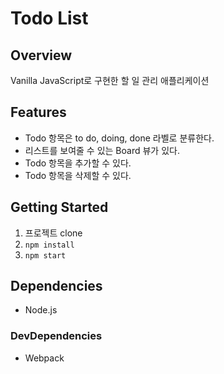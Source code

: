 # Todo List

## Overview

Vanilla JavaScript로 구현한 할 일 관리 애플리케이션

## Features

- Todo 항목은 to do, doing, done 라벨로 분류한다.
- 리스트를 보여줄 수 있는 Board 뷰가 있다.
- Todo 항목을 추가할 수 있다.
- Todo 항목을 삭제할 수 있다.

## Getting Started

1. 프로젝트 clone
2. `npm install`
3. `npm start`

## Dependencies

- Node.js

### DevDependencies

- Webpack
